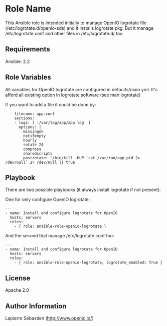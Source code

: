 Role Name
=========

This Ansible role is intended initially to manage OpenIO logrotate file (/etc/logrotate.d/openio-sds) and it installs logrotate pkg.
But it manage /etc/logrotate.conf and other files in /etc/logrotate.d/ too.

Requirements
------------

Ansible: 2.2

Role Variables
--------------

All variables for OpenIO logrotate are configured in defaults/main.yml.
It's afford all existing option in logrotate software (see man logrotate)

If you want to add a file it could be done by:
```
  - filename: app.conf
    sections:
    - logs: [ '/var/log/app/app.log' ]
      options: |
        missingok
        notifempty
        hourly
        rotate 24
        compress
        sharedscripts
        postrotate: '/bin/kill -HUP `cat /var/run/app.pid 2> /dev/null` 2> /dev/null || true'
```


Playbook
---------

There are two possible playbooks (it always install logrotate if not present):

One for only configure OpenIO logrotate:
```
---
- name: Install and configure logrotate for OpenIO
  hosts: servers
  roles:
    - { role: ansible-role-openio-logrotate }
```

And the second that manage /etc/logrotate.conf too:
```
---
- name: Install and configure logrotate for OpenIO
  hosts: servers
  roles:
    - { role: ansible-role-openio-logrotate, logrotate_enabled: True }
```


License
-------

Apache 2.0

Author Information
------------------

Lapierre Sébastien (http://www.openio.io/)

